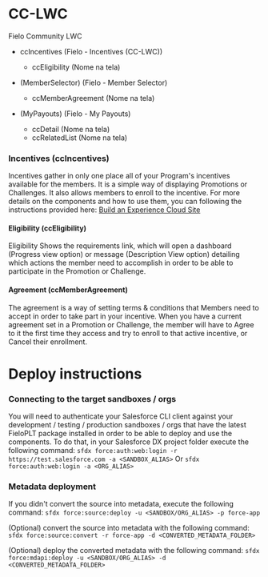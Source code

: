 # CC-LWC
Fielo Community LWC

- ccIncentives (Fielo - Incentives (CC-LWC))
    - ccEligibility (Nome na tela)

- (MemberSelector) (Fielo - Member Selector)
    - ccMemberAgreement (Nome na tela)

- (MyPayouts) (Fielo - My Payouts)
    - ccDetail (Nome na tela)
    - ccRelatedList (Nome na tela)

### Incentives (ccIncentives)
Incentives gather in only one place all of your Program's incentives available for the members. It is a simple way of displaying Promotions or Challenges. It also allows members to enroll to the incentive. For more details on the components and how to use them, you can following the instructions provided here: [Build an Experience Cloud Site](https://docs.fielo.com/docs/incentives-1)

#### Eligibility (ccEligibility)
Eligibility Shows the requirements link, which will open a dashboard (Progress view option) or message (Description View option) detailing which actions the member need to accomplish in order to be able to participate in the Promotion or Challenge.

#### Agreement (ccMemberAgreement)
The agreement is a way of setting terms & conditions that Members need to accept in order to take part in your incentive. When you have a current agreement set in a Promotion or Challenge, the member will have to Agree to it the first time they access and try to enroll to that active incentive, or Cancel their enrollment.

# Deploy instructions

### Connecting to the target sandboxes / orgs

You will need to authenticate your Salesforce CLI client against your development / testing / production sandboxes / orgs that have the latest FieloPLT package installed in order to be able to deploy and use the components. To do that, in your Salesforce DX project folder execute the following command:
`sfdx force:auth:web:login -r https://test.salesforce.com -a <SANDBOX_ALIAS>`
Or
`sfdx force:auth:web:login -a <ORG_ALIAS>`

### Metadata deployment

If you didn't convert the source into metadata, execute the following command:
`sfdx force:source:deploy -u <SANDBOX/ORG_ALIAS> -p force-app`

(Optional) convert the source into metadata with the following command:
`sfdx force:source:convert -r force-app -d <CONVERTED_METADATA_FOLDER>`

(Optional) deploy the converted metadata with the following command:
`sfdx force:mdapi:deploy -u <SANDBOX/ORG_ALIAS> -d <CONVERTED_METADATA_FOLDER>`

